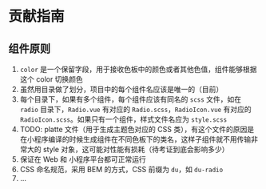 # 贡献指南

## 组件原则

1. `color` 是一个保留字段，用于接收色板中的颜色或者其他色值，组件能够根据这个 color 切换颜色
2. 虽然用目录做了划分，项目中的每个组件名应该是唯一的（目前）
3. 每个目录下，如果有多个组件，每个组件应该有同名的 `scss` 文件，如在 `radio` 目录下，`Radio.vue` 有对应的 `Radio.scss`，`RadioIcon.vue` 有对应的 `RadioIcon.scss`。如果只有一个组件，样式文件名应为 `style.scss`
4. TODO: platte 文件（用于生成主题色对应的 CSS 类），有这个文件的原因是在小程序编译的时候生成组件在不同色板下的类名，这样子组件就不用传输非常大的 style 对象，这可能对性能有损耗（待考证到底会影响多少）
5. 保证在 Web 和 小程序平台都可正常运行
6. CSS 命名规范，采用 BEM 的方式，CSS 前缀为 `du`，如 `du-radio`
7. ...